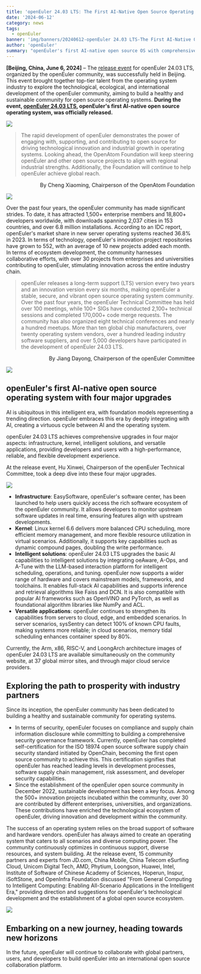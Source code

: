 ```yaml
---
title: 'openEuler 24.03 LTS: The First AI-Native Open Source Operating System'
date: '2024-06-12'
category: news
tags:
  - openEuler
banner: 'img/banners/20240612-openEuler 24.03 LTS-The First AI-Native Open Source Operating System.jpg'
author: 'openEuler'
summary: "openEuler's first AI-native open source OS with comprehensive upgrades and global support"
---
```


**\[Beijing, China, June 6, 2024\]** – The [release event](https://www.youtube.com/watch?v=4o4kDna1D3w) for openEuler 24.03 LTS, organized by the openEuler community, was successfully held in Beijing. This event brought together top-tier talent from the operating system industry to explore the technological, ecological, and international development of the openEuler community, aiming to build a healthy and sustainable community for open source operating systems. **During the event, [openEuler 24.03 LTS](https://www.openeuler.org/en/download/?version=openEuler%2024.03%20LTS), openEuler's first AI-native open source operating system, was officially released.**

![](./images/2.jpg)

> The rapid development of openEuler demonstrates the power of engaging with, supporting, and contributing to open source for driving technological innovation and industrial growth in operating systems. Looking ahead, the OpenAtom Foundation will keep steering openEuler and other open source projects to align with regional industrial strengths. Additionally, the Foundation will continue to help openEuler achieve global reach.
<p style="text-align: right">
By Cheng Xiaoming, Chairperson of the OpenAtom Foundation
</p>

![](./images/3.jpg)

Over the past four years, the openEuler community has made significant strides. To date, it has attracted 1,500+ enterprise members and 18,800+ developers worldwide, with downloads spanning 2,037 cities in 153 countries, and over 6.8 million installations. According to an IDC report, openEuler's market share in new server operating systems reached 36.8% in 2023. In terms of technology, openEuler's innovation project repositories have grown to 552, with an average of 10 new projects added each month. In terms of ecosystem development, the community harnesses collaborative efforts, with over 30 projects from enterprises and universities contributing to openEuler, stimulating innovation across the entire industry chain.

> openEuler releases a long-term support (LTS) version every two years and an innovation version every six months, making openEuler a stable, secure, and vibrant open source operating system community. Over the past four years, the openEuler Technical Committee has held over 100 meetings, while 100+ SIGs have conducted 2,100+ technical sessions and completed 170,000+ code merge requests. The community has also organized eight technical conferences and nearly a hundred meetups. More than ten global chip manufacturers, over twenty operating system vendors, over a hundred leading industry software suppliers, and over 5,000 developers have participated in the development of openEuler 24.03 LTS.
<p style="text-align: right">
By Jiang Dayong, Chairperson of the openEuler Committee
</p>

![](./images/4.jpg)

## openEuler's first AI-native open source operating system with four major upgrades

AI is ubiquitous in this intelligent era, with foundation models representing a trending direction. openEuler embraces this era by deeply integrating with AI, creating a virtuous cycle between AI and the operating system.

openEuler 24.03 LTS achieves comprehensive upgrades in four major aspects: infrastructure, kernel, intelligent solutions, and versatile applications, providing developers and users with a high-performance, reliable, and flexible development experience.

At the release event, Hu Xinwei, Chairperson of the openEuler Technical Committee, took a deep dive into these four major upgrades.

![](./images/5.jpg)

- **Infrastructure**: EasySoftware, openEuler's software center, has been launched to help users quickly access the rich software ecosystem of the openEuler community. It allows developers to monitor upstream software updates in real time, ensuring features align with upstream developments.
- **Kernel**: Linux kernel 6.6 delivers more balanced CPU scheduling, more efficient memory management, and more flexible resource utilization in virtual scenarios. Additionally, it supports key capabilities such as dynamic compound pages, doubling the write performance.
- **Intelligent solutions**: openEuler 24.03 LTS upgrades the basic AI capabilities to intelligent solutions by integrating oeAware, A-Ops, and A-Tune with the LLM-based interaction platform for intelligent scheduling, operations, and tuning. openEuler now supports a wider range of hardware and covers mainstream models, frameworks, and toolchains. It enables full-stack AI capabilities and supports inference and retrieval algorithms like Faiss and DCN. It is also compatible with popular AI frameworks such as OpenVINO and PyTorch, as well as foundational algorithm libraries like NumPy and ACL.
- **Versatile applications**: openEuler continues to strengthen its capabilities from servers to cloud, edge, and embedded scenarios. In server scenarios, sysSentry can detect 100% of known CPU faults, making systems more reliable; in cloud scenarios, memory tidal scheduling enhances container speed by 80%.

Currently, the Arm, x86, RISC-V, and LoongArch architecture images of openEuler 24.03 LTS are available simultaneously on the community website, at 37 global mirror sites, and through major cloud service providers.

## Exploring the path to prosperity with industry partners

Since its inception, the openEuler community has been dedicated to building a healthy and sustainable community for operating systems.

- In terms of security, openEuler focuses on compliance and supply chain information disclosure while committing to building a comprehensive security governance framework. Currently, openEuler has completed self-certification for the ISO 18974 open source software supply chain security standard initiated by OpenChain, becoming the first open source community to achieve this. This certification signifies that openEuler has reached leading levels in development processes, software supply chain management, risk assessment, and developer security capabilities.
- Since the establishment of the openEuler open source community in December 2022, sustainable development has been a key focus. Among the 500+ innovation projects incubated within the community, over 30 are contributed by different enterprises, universities, and organizations. These contributions have enriched the technological ecosystem of openEuler, driving innovation and development within the community.

The success of an operating system relies on the broad support of software and hardware vendors. openEuler has always aimed to create an operating system that caters to all scenarios and diverse computing power. The community continuously optimizes in continuous support, diverse resources, and system building. At the release event, 15 community partners and experts from JD.com, China Mobile, China Telecom eSurfing Cloud, Unicom Digital Tech, AMD, Phytium, Loongson, Huawei, Intel, Institute of Software of Chinese Academy of Sciences, Hoperun, Inspur, iSoftStone, and OpenInfra Foundation discussed "From General Computing to Intelligent Computing: Enabling All-Scenario Applications in the Intelligent Era," providing direction and suggestions for openEuler's technological development and the establishment of a global open source ecosystem.

![](./images/6.jpg)

## Embarking on a new journey, heading towards new horizons

In the future, openEuler will continue to collaborate with global partners, users, and developers to build openEuler into an international open source collaboration platform.